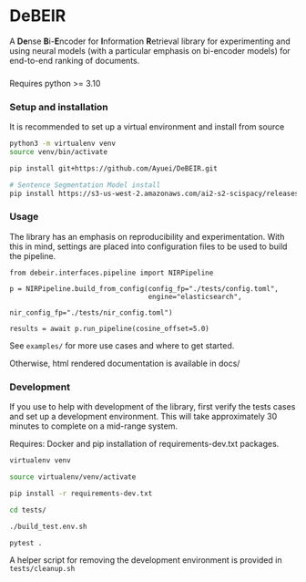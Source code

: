 # DeBEIR

A **De**nse **B**i-**E**ncoder for **I**nformation **R**etrieval library for experimenting and using neural models (with a particular emphasis on bi-encoder models) for end-to-end ranking of documents.

###
Requires python >= 3.10

### Setup and installation
It is recommended to set up a virtual environment and install from source

```bash
python3 -m virtualenv venv
source venv/bin/activate

pip install git+https://github.com/Ayuei/DeBEIR.git

# Sentence Segmentation Model install
pip install https://s3-us-west-2.amazonaws.com/ai2-s2-scispacy/releases/v0.5.0/en_core_sci_md-0.5.0.tar.gz
```

### Usage

The library has an emphasis on reproducibility and experimentation. With this in mind, settings are placed into configuration files to be used to build the pipeline. 

```python3
from debeir.interfaces.pipeline import NIRPipeline

p = NIRPipeline.build_from_config(config_fp="./tests/config.toml",
                                  engine="elasticsearch",
                                  nir_config_fp="./tests/nir_config.toml")

results = await p.run_pipeline(cosine_offset=5.0)
```

See ```examples/``` for more use cases and where to get started.

Otherwise, html rendered documentation is available in docs/

### Development

If you use to help with development of the library, first verify the tests cases and set up a development environment. 
This will take approximately 30 minutes to complete on a mid-range system.

Requires: Docker and pip installation of requirements-dev.txt packages.

```bash
virtualenv venv

source virtualenv/venv/activate

pip install -r requirements-dev.txt

cd tests/

./build_test.env.sh

pytest .
```

A helper script for removing the development environment is provided in ```tests/cleanup.sh```
